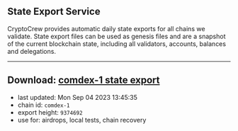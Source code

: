## State Export Service
CryptoCrew provides automatic daily state exports for all chains we validate. State export files can be used as genesis files and are a snapshot of the current blockchain state, including all validators, accounts, balances and delegations.

---
**Download: [comdex-1 state export](https://dl.ccvalidators.com/SERVICE/comdex/comdex-1_export_9374692.json)**
---

- last updated: Mon Sep 04 2023 13:45:35
- chain id: `comdex-1`
- export height: `9374692`
- use for: airdrops, local tests, chain recovery
